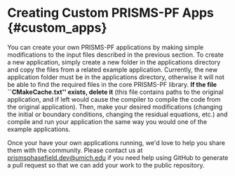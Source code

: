 # Creating Custom PRISMS-PF Apps {#custom_apps}
You can create your own PRISMS-PF applications by making simple modifications to the input files described in the previous section. To create a new application, simply create a new folder in the applications directory and copy the files from a related example application. Currently, the new application folder must be in the applications directory, otherwise it will not be able to find the required files in the core PRISMS-PF library. **If the file ``CMakeCache.txt'' exists, delete it** (this file contains paths to the original application, and if left would cause the compiler to compile the code from the original application). Then, make your desired modifications (changing the initial or boundary conditions, changing the residual equations, etc.) and compile and run your application the same way you would one of the example applications.

Once your have your own applications running, we'd love to help you share them with the community. Please contact us at prismsphasefield.dev@umich.edu if you need help using GitHub to generate a pull request so that we can add your work to the public repository.
